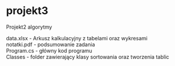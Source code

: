 # projekt3
Projekt2 algorytmy

data.xlsx - Arkusz kalkulacyjny z tabelami oraz wykresami<br>
notatki.pdf - podsumowanie zadania<br>
Program.cs - główny kod programu<br>
Classes - folder zawierający klasy sortowania oraz tworzenia tablic<br>

